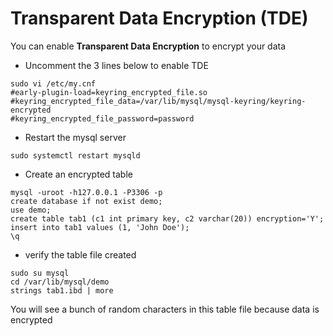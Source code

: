 # Transparent Data Encryption (TDE)

You can enable **Transparent Data Encryption** to encrypt your data

* Uncomment the 3 lines below to enable TDE
```
sudo vi /etc/my.cnf
#early-plugin-load=keyring_encrypted_file.so
#keyring_encrypted_file_data=/var/lib/mysql/mysql-keyring/keyring-encrypted
#keyring_encrypted_file_password=password
```

* Restart the mysql server

```
sudo systemctl restart mysqld
```
* Create an encrypted table

```
mysql -uroot -h127.0.0.1 -P3306 -p
create database if not exist demo;
use demo;
create table tab1 (c1 int primary key, c2 varchar(20)) encryption='Y';
insert into tab1 values (1, 'John Doe');
\q
```

* verify the table file created

```
sudo su mysql
cd /var/lib/mysql/demo
strings tab1.ibd | more
```

You will see a bunch of random characters in this table file because data is encrypted
